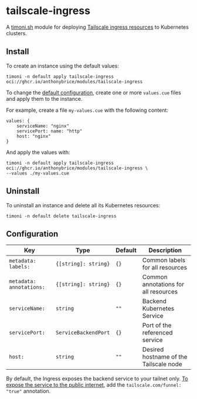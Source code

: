 # tailscale-ingress

A [timoni.sh](http://timoni.sh) module for deploying [Tailscale ingress resources](https://tailscale.com/kb/1439/kubernetes-operator-cluster-ingress) to Kubernetes clusters.

## Install

To create an instance using the default values:

```shell
timoni -n default apply tailscale-ingress oci://ghcr.io/anthonybrice/modules/tailscale-ingress
```

To change the [default configuration](#configuration),
create one or more `values.cue` files and apply them to the instance.

For example, create a file `my-values.cue` with the following content:

```cue
values: {
	serviceName: "nginx"
	servicePort: name: "http"
	host: "nginx"
}
```

And apply the values with:

```shell
timoni -n default apply tailscale-ingress oci://ghcr.io/anthonybrice/modules/tailscale-ingress \
--values ./my-values.cue
```

## Uninstall

To uninstall an instance and delete all its Kubernetes resources:

```shell
timoni -n default delete tailscale-ingress
```

## Configuration

| Key                      | Type                 | Default | Description                            |
| ------------------------ | -------------------- | ------- | -------------------------------------- |
| `metadata: labels:`      | `{[string]: string}` | `{}`    | Common labels for all resources        |
| `metadata: annotations:` | `{[string]: string}` | `{}`    | Common annotations for all resources   |
| `serviceName:`           | `string`             | `""`    | Backend Kubernetes Service             |
| `servicePort:`           | `ServiceBackendPort` | `{}`    | Port of the referenced service         |
| `host:`                  | `string`             | `""`    | Desired hostname of the Tailscale node |

By default, the Ingress exposes the backend service to your tailnet only. [To expose the service to the public internet](https://tailscale.com/kb/1439/kubernetes-operator-cluster-ingress#exposing-a-service-to-the-public-internet-using-ingress-and-tailscale-funnel), add the `tailscale.com/funnel: "true"` annotation.
